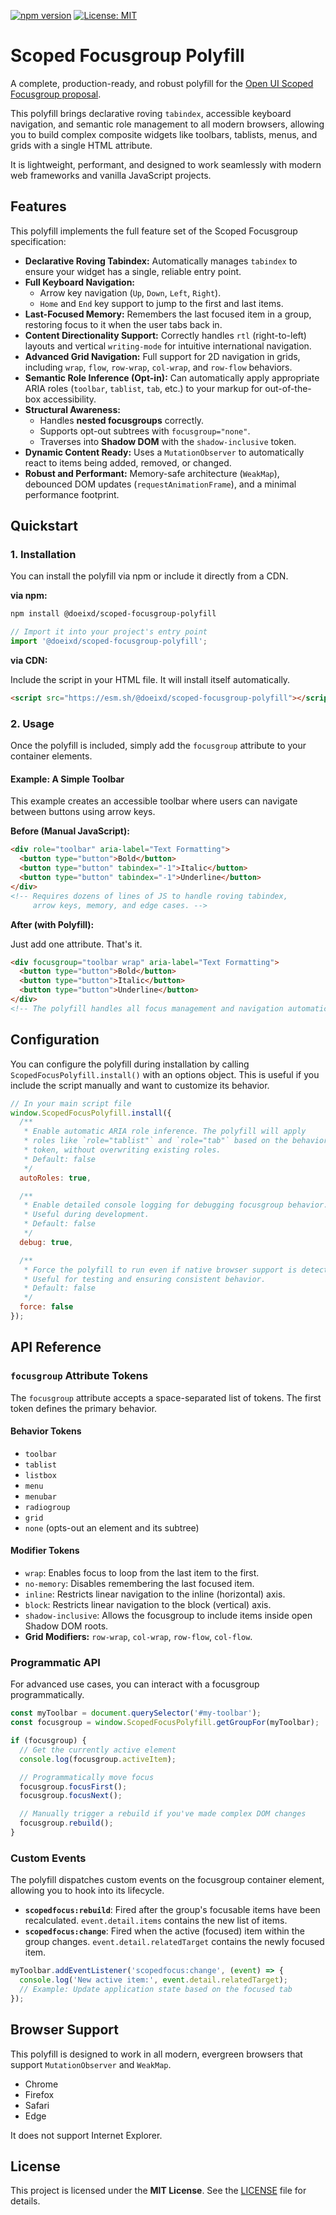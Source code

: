 
[![npm version](https://badge.fury.io/js/@doeixd/scoped-focusgroup-polyfill.svg)](https://badge.fury.io/js/@doeixd/scoped-focusgroup-polyfill)
[![License: MIT](https://img.shields.io/badge/License-MIT-yellow.svg)](https://opensource.org/licenses/MIT)

# Scoped Focusgroup Polyfill

A complete, production-ready, and robust polyfill for the [Open UI Scoped Focusgroup proposal](https://open-ui.org/components/scoped-focusgroup.explainer/).

This polyfill brings declarative roving `tabindex`, accessible keyboard navigation, and semantic role management to all modern browsers, allowing you to build complex composite widgets like toolbars, tablists, menus, and grids with a single HTML attribute.

It is lightweight, performant, and designed to work seamlessly with modern web frameworks and vanilla JavaScript projects.

## Features

This polyfill implements the full feature set of the Scoped Focusgroup specification:

-   **Declarative Roving Tabindex:** Automatically manages `tabindex` to ensure your widget has a single, reliable entry point.
-   **Full Keyboard Navigation:**
    -   Arrow key navigation (`Up`, `Down`, `Left`, `Right`).
    -   `Home` and `End` key support to jump to the first and last items.
-   **Last-Focused Memory:** Remembers the last focused item in a group, restoring focus to it when the user tabs back in.
-   **Content Directionality Support:** Correctly handles `rtl` (right-to-left) layouts and vertical `writing-mode` for intuitive international navigation.
-   **Advanced Grid Navigation:** Full support for 2D navigation in grids, including `wrap`, `flow`, `row-wrap`, `col-wrap`, and `row-flow` behaviors.
-   **Semantic Role Inference (Opt-in):** Can automatically apply appropriate ARIA roles (`toolbar`, `tablist`, `tab`, etc.) to your markup for out-of-the-box accessibility.
-   **Structural Awareness:**
    -   Handles **nested focusgroups** correctly.
    -   Supports opt-out subtrees with `focusgroup="none"`.
    -   Traverses into **Shadow DOM** with the `shadow-inclusive` token.
-   **Dynamic Content Ready:** Uses a `MutationObserver` to automatically react to items being added, removed, or changed.
-   **Robust and Performant:** Memory-safe architecture (`WeakMap`), debounced DOM updates (`requestAnimationFrame`), and a minimal performance footprint.

## Quickstart

### 1. Installation

You can install the polyfill via npm or include it directly from a CDN.

**via npm:**

```bash
npm install @doeixd/scoped-focusgroup-polyfill
```

```javascript
// Import it into your project's entry point
import '@doeixd/scoped-focusgroup-polyfill';
```

**via CDN:**

Include the script in your HTML file. It will install itself automatically.

```html
<script src="https://esm.sh/@doeixd/scoped-focusgroup-polyfill"></script>
```

### 2. Usage

Once the polyfill is included, simply add the `focusgroup` attribute to your container elements.

#### Example: A Simple Toolbar

This example creates an accessible toolbar where users can navigate between buttons using arrow keys.

**Before (Manual JavaScript):**

```html
<div role="toolbar" aria-label="Text Formatting">
  <button type="button">Bold</button>
  <button type="button" tabindex="-1">Italic</button>
  <button type="button" tabindex="-1">Underline</button>
</div>
<!-- Requires dozens of lines of JS to handle roving tabindex,
     arrow keys, memory, and edge cases. -->
```

**After (with Polyfill):**

Just add one attribute. That's it.

```html
<div focusgroup="toolbar wrap" aria-label="Text Formatting">
  <button type="button">Bold</button>
  <button type="button">Italic</button>
  <button type="button">Underline</button>
</div>
<!-- The polyfill handles all focus management and navigation automatically. -->
```

## Configuration

You can configure the polyfill during installation by calling `ScopedFocusPolyfill.install()` with an options object. This is useful if you include the script manually and want to customize its behavior.

```javascript
// In your main script file
window.ScopedFocusPolyfill.install({
  /**
   * Enable automatic ARIA role inference. The polyfill will apply
   * roles like `role="tablist"` and `role="tab"` based on the behavior
   * token, without overwriting existing roles.
   * Default: false
   */
  autoRoles: true,

  /**
   * Enable detailed console logging for debugging focusgroup behavior.
   * Useful during development.
   * Default: false
   */
  debug: true,

  /**
   * Force the polyfill to run even if native browser support is detected.
   * Useful for testing and ensuring consistent behavior.
   * Default: false
   */
  force: false
});
```

## API Reference

### `focusgroup` Attribute Tokens

The `focusgroup` attribute accepts a space-separated list of tokens. The first token defines the primary behavior.

#### Behavior Tokens

-   `toolbar`
-   `tablist`
-   `listbox`
-   `menu`
-   `menubar`
-   `radiogroup`
-   `grid`
-   `none` (opts-out an element and its subtree)

#### Modifier Tokens

-   `wrap`: Enables focus to loop from the last item to the first.
-   `no-memory`: Disables remembering the last focused item.
-   `inline`: Restricts linear navigation to the inline (horizontal) axis.
-   `block`: Restricts linear navigation to the block (vertical) axis.
-   `shadow-inclusive`: Allows the focusgroup to include items inside open Shadow DOM roots.
-   **Grid Modifiers:** `row-wrap`, `col-wrap`, `row-flow`, `col-flow`.

### Programmatic API

For advanced use cases, you can interact with a focusgroup programmatically.

```javascript
const myToolbar = document.querySelector('#my-toolbar');
const focusgroup = window.ScopedFocusPolyfill.getGroupFor(myToolbar);

if (focusgroup) {
  // Get the currently active element
  console.log(focusgroup.activeItem);

  // Programmatically move focus
  focusgroup.focusFirst();
  focusgroup.focusNext();

  // Manually trigger a rebuild if you've made complex DOM changes
  focusgroup.rebuild();
}
```

### Custom Events

The polyfill dispatches custom events on the focusgroup container element, allowing you to hook into its lifecycle.

-   **`scopedfocus:rebuild`**: Fired after the group's focusable items have been recalculated. `event.detail.items` contains the new list of items.
-   **`scopedfocus:change`**: Fired when the active (focused) item within the group changes. `event.detail.relatedTarget` contains the newly focused item.

```javascript
myToolbar.addEventListener('scopedfocus:change', (event) => {
  console.log('New active item:', event.detail.relatedTarget);
  // Example: Update application state based on the focused tab
});
```

## Browser Support

This polyfill is designed to work in all modern, evergreen browsers that support `MutationObserver` and `WeakMap`.

-   Chrome
-   Firefox
-   Safari
-   Edge

It does not support Internet Explorer.

## License

This project is licensed under the **MIT License**. See the [LICENSE](LICENSE) file for details.